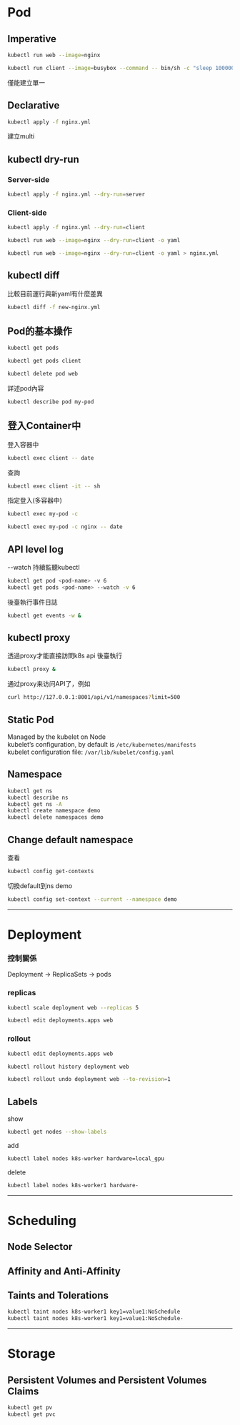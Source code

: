 # Pod

## Imperative
```sh
kubectl run web --image=nginx
```
```sh
kubectl run client --image=busybox --command -- bin/sh -c "sleep 100000"
```
僅能建立單一<containerd>

## Declarative
```sh
kubectl apply -f nginx.yml
```
建立multi<containerd>

## kubectl dry-run

### Server-side
```sh
kubectl apply -f nginx.yml --dry-run=server
```
### Client-side
```sh
kubectl apply -f nginx.yml --dry-run=client
```
```sh
kubectl run web --image=nginx --dry-run=client -o yaml
```
```sh
kubectl run web --image=nginx --dry-run=client -o yaml > nginx.yml
```

## kubectl diff
比較目前運行與新yaml有什麼差異
```sh
kubectl diff -f new-nginx.yml
```

## Pod的基本操作
```sh
kubectl get pods
```
```sh
kubectl get pods client
```
```sh
kubectl delete pod web
```
詳述pod內容
```sh
kubectl describe pod my-pod
``` 
## 登入Container中
登入容器中
```sh
kubectl exec client -- date
```
查詢
```sh
kubectl exec client -it -- sh
```
指定登入(多容器中)
```sh
kubectl exec my-pod -c
```
```sh
kubectl exec my-pod -c nginx -- date
```

## API level log
--watch 持續監聽kubectl
```sh
kubectl get pod <pod-name> -v 6
kubectl get pods <pod-name> --watch -v 6
```
後臺執行事件日誌
```sh
kubectl get events -w &
```

## kubectl proxy
透過proxy才能直接訪問k8s api
後臺執行
```sh
kubectl proxy &
```
通过proxy来访问API了，例如
```sh
curl http://127.0.0.1:8001/api/v1/namespaces?limit=500
```
## Static Pod
Managed by the kubelet on Node  
kubelet’s configuration, by default is `/etc/kubernetes/manifests`  
kubelet configuration file: `/var/lib/kubelet/config.yaml`  

## Namespace
```sh
kubectl get ns
kubectl describe ns
kubectl get ns -A
kubectl create namespace demo
kubectl delete namespaces demo
```
## Change default namespace
查看
```sh
kubectl config get-contexts
```
切換default到ns demo
```sh
kubectl config set-context --current --namespace demo
```
------

# Deployment

### 控制關係
Deployment -> ReplicaSets -> pods

### replicas
```sh
kubectl scale deployment web --replicas 5
```
```sh
kubectl edit deployments.apps web
```
### rollout
```sh
kubectl edit deployments.apps web
```
```sh
kubectl rollout history deployment web
```
```sh
kubectl rollout undo deployment web --to-revision=1
```

## Labels
show
```sh
kubectl get nodes --show-labels
```
add
```sh
kubectl label nodes k8s-worker hardware=local_gpu
```
delete
```sh
kubectl label nodes k8s-worker1 hardware-
```
------

# Scheduling

## Node Selector

## Affinity and Anti-Affinity

## Taints and Tolerations
```sh
kubectl taint nodes k8s-worker1 key1=value1:NoSchedule
kubectl taint nodes k8s-worker1 key1=value1:NoSchedule-
```
------

# Storage

## Persistent Volumes and Persistent Volumes Claims
```sh
kubectl get pv
kubectl get pvc
```